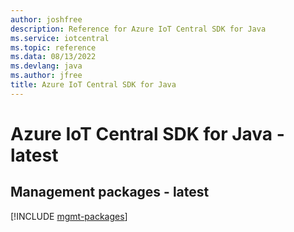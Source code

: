 ```yaml
---
author: joshfree
description: Reference for Azure IoT Central SDK for Java
ms.service: iotcentral
ms.topic: reference
ms.data: 08/13/2022
ms.devlang: java
ms.author: jfree
title: Azure IoT Central SDK for Java
---
```

# Azure IoT Central SDK for Java - latest

## Management packages - latest
[!INCLUDE [mgmt-packages](iot-central-mgmt-index.md)]